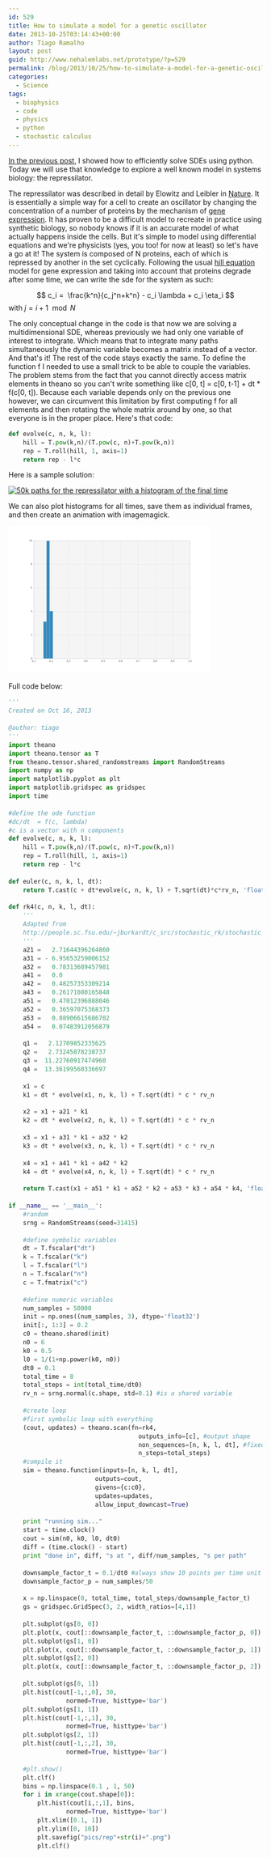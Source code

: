 ```yaml
---
id: 529
title: How to simulate a model for a genetic oscillator
date: 2013-10-25T03:14:43+00:00
author: Tiago Ramalho
layout: post
guid: http://www.nehalemlabs.net/prototype/?p=529
permalink: /blog/2013/10/25/how-to-simulate-a-model-for-a-genetic-oscillator/
categories:
  - Science
tags:
  - biophysics
  - code
  - physics
  - python
  - stochastic calculus
---
```

[In the previous post](/blog/2013/10/17/solving-stochastic-differential-equations-with-theano/ "Solving stochastic differential equations with theano"), I showed how to efficiently solve SDEs using python.
Today we will use that knowledge to explore a well known model in systems biology: the repressilator.

The repressilator was described in detail by Elowitz and Leibler in [Nature](http://www.nature.com/nature/journal/v403/n6767/full/403335a0.html).
It is essentially a simple way for a cell to create an oscillator by changing the concentration of a number of proteins by the mechanism of [gene expression](http://en.wikipedia.org/wiki/Gene_expression).
It has proven to be a difficult model to recreate in practice using synthetic biology, so nobody knows if it is an accurate model of what actually happens inside the cells.
But it's simple to model using differential equations and we're physicists (yes, you too! for now at least) so let's have a go at it! The system is composed of N proteins, each of which is repressed by another in the set cyclically.
Following the usual [hill equation](http://en.wikipedia.org/wiki/Hill_equation_(biochemistry)) model for gene expression and taking into account that proteins degrade after some time, we can write the sde for the system as such:<!--more-->

$$ c_i =  \frac{k^n}{c_j^n+k^n} - c_i \lambda + c_i \eta_i $$ with $j=i+1 \mod N$

The only conceptual change in the code is that now we are solving a multidimensional SDE, whereas previously we had only one variable of interest to integrate.
Which means that to integrate many paths simultaneously the dynamic variable becomes a matrix instead of a vector.
And that's it! The rest of the code stays exactly the same.
To define the function f I needed to use a small trick to be able to couple the variables.
The problem stems from the fact that you cannot directly access matrix elements in theano so you can't write something like c[0, t] = c[0, t-1] + dt * f(c[0, t]).
Because each variable depends only on the previous one however, we can circumvent this limitation by first computing f for all elements and then rotating the whole matrix around by one, so that everyone is in the proper place.
Here's that code:

```python
def evolve(c, n, k, l):
	hill = T.pow(k,n)/(T.pow(c, n)+T.pow(k,n))
	rep = T.roll(hill, 1, axis=1)
	return rep - l*c
```

Here is a sample solution:

[<img class="size-large wp-image-550" alt="50k paths for the repressilator with a histogram of the final time" src="/images/2013/10/repr-1024x744.png" width="604" height="438" srcset="/images/2013/10/repr-1024x744.png 1024w, /images/2013/10/repr-300x218.png 300w, /images/2013/10/repr.png 1100w" sizes="(max-width: 709px) 85vw, (max-width: 909px) 67vw, (max-width: 984px) 61vw, (max-width: 1362px) 45vw, 600px" />](/images/2013/10/repr.png)

We can also plot histograms for all times, save them as individual frames, and then create an animation with imagemagick.

[<img class="size-full wp-image-558" alt="2nd component moving around" src="/images/2013/10/repr.gif" width="400" height="291" />](/images/2013/10/repr.gif)

Full code below:

```python
'''
Created on Oct 16, 2013

@author: tiago
'''
import theano
import theano.tensor as T
from theano.tensor.shared_randomstreams import RandomStreams
import numpy as np
import matplotlib.pyplot as plt
import matplotlib.gridspec as gridspec
import time

#define the ode function
#dc/dt  = f(c, lambda)
#c is a vector with n components
def evolve(c, n, k, l):
	hill = T.pow(k,n)/(T.pow(c, n)+T.pow(k,n))
	rep = T.roll(hill, 1, axis=1)
	return rep - l*c

def euler(c, n, k, l, dt):
	return T.cast(c + dt*evolve(c, n, k, l) + T.sqrt(dt)*c*rv_n, 'float32')

def rk4(c, n, k, l, dt):
	'''
	Adapted from
	http://people.sc.fsu.edu/~jburkardt/c_src/stochastic_rk/stochastic_rk.html
	'''
	a21 =   2.71644396264860
	a31 = - 6.95653259006152
	a32 =   0.78313689457981
	a41 =   0.0
	a42 =   0.48257353309214
	a43 =   0.26171080165848
	a51 =   0.47012396888046
	a52 =   0.36597075368373
	a53 =   0.08906615686702
	a54 =   0.07483912056879

	q1 =   2.12709852335625
	q2 =   2.73245878238737
	q3 =  11.22760917474960
	q4 =  13.36199560336697

	x1 = c
	k1 = dt * evolve(x1, n, k, l) + T.sqrt(dt) * c * rv_n

	x2 = x1 + a21 * k1
	k2 = dt * evolve(x2, n, k, l) + T.sqrt(dt) * c * rv_n

	x3 = x1 + a31 * k1 + a32 * k2
	k3 = dt * evolve(x3, n, k, l) + T.sqrt(dt) * c * rv_n

	x4 = x1 + a41 * k1 + a42 * k2
	k4 = dt * evolve(x4, n, k, l) + T.sqrt(dt) * c * rv_n

	return T.cast(x1 + a51 * k1 + a52 * k2 + a53 * k3 + a54 * k4, 'float32')

if __name__ == '__main__':
	#random
	srng = RandomStreams(seed=31415)

	#define symbolic variables
	dt = T.fscalar("dt")
	k = T.fscalar("k")
	l = T.fscalar("l")
	n = T.fscalar("n")
	c = T.fmatrix("c")

	#define numeric variables
	num_samples = 50000
	init = np.ones((num_samples, 3), dtype='float32')
	init[:, 1:3] = 0.2
	c0 = theano.shared(init)
	n0 = 6
	k0 = 0.5
	l0 = 1/(1+np.power(k0, n0))
	dt0 = 0.1
	total_time = 8
	total_steps = int(total_time/dt0)
	rv_n = srng.normal(c.shape, std=0.1) #is a shared variable

	#create loop
	#first symbolic loop with everything
	(cout, updates) = theano.scan(fn=rk4,
									outputs_info=[c], #output shape
									non_sequences=[n, k, l, dt], #fixed parameters
									n_steps=total_steps)
	#compile it
	sim = theano.function(inputs=[n, k, l, dt],
						outputs=cout,
						givens={c:c0},
						updates=updates,
						allow_input_downcast=True)

	print "running sim..."
	start = time.clock()
	cout = sim(n0, k0, l0, dt0)
	diff = (time.clock() - start)
	print "done in", diff, "s at ", diff/num_samples, "s per path"

	downsample_factor_t = 0.1/dt0 #always show 10 points per time unit
	downsample_factor_p = num_samples/50

	x = np.linspace(0, total_time, total_steps/downsample_factor_t)
	gs = gridspec.GridSpec(3, 2, width_ratios=[4,1])

	plt.subplot(gs[0, 0])
	plt.plot(x, cout[::downsample_factor_t, ::downsample_factor_p, 0])
	plt.subplot(gs[1, 0])
	plt.plot(x, cout[::downsample_factor_t, ::downsample_factor_p, 1])
	plt.subplot(gs[2, 0])
	plt.plot(x, cout[::downsample_factor_t, ::downsample_factor_p, 2])

	plt.subplot(gs[0, 1])
	plt.hist(cout[-1,:,0], 30,
				normed=True, histtype='bar')
	plt.subplot(gs[1, 1])
	plt.hist(cout[-1,:,1], 30,
				normed=True, histtype='bar')
	plt.subplot(gs[2, 1])
	plt.hist(cout[-1,:,2], 30,
				normed=True, histtype='bar')

	#plt.show()
	plt.clf()
	bins = np.linspace(0.1 , 1, 50)
	for i in xrange(cout.shape[0]):
		plt.hist(cout[i,:,1], bins,
				normed=True, histtype='bar')
		plt.xlim([0.1, 1])
		plt.ylim([0, 10])
		plt.savefig("pics/rep"+str(i)+".png")
		plt.clf()
```

&nbsp;
